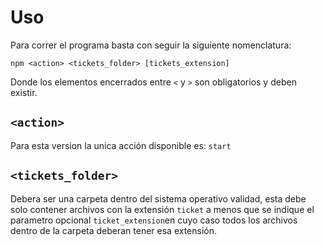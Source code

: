 # Uso

Para correr el programa basta con seguir la siguiente nomenclatura:

`npm <action> <tickets_folder> [tickets_extension]`

Donde los elementos encerrados entre `<` y `>` son obligatorios y deben existir.

## `<action>`

Para esta version la unica acción disponible es: `start`

## `<tickets_folder>` 

Debera ser una carpeta dentro del sistema operativo validad, esta debe solo contener archivos con la extensión `ticket` a menos que se indique el parametro opcional `ticket_extension`en cuyo caso todos los archivos dentro de la carpeta deberan tener esa extensión.